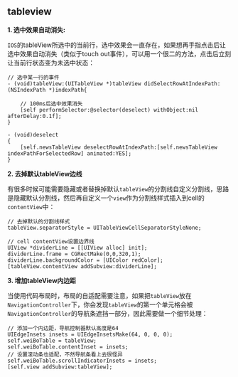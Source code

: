 ## tableview

**1. 选中效果自动消失:**

`IOS`的tableView所选中的当前行，选中效果会一直存在，如果想再手指点击后让选中效果自动消失（类似于touch out事件），可以用一个很二的方法，点击后立刻让当前行状态变为未选中状态：

```objc
// 选中某一行的事件
- (void)tableView:(UITableView *)tableView didSelectRowAtIndexPath:(NSIndexPath *)indexPath{

    // 100ms后选中效果消失
    [self performSelector:@selector(deselect) withObject:nil afterDelay:0.1f];
}

- (void)deselect
{
    [self.newsTableView deselectRowAtIndexPath:[self.newsTableView indexPathForSelectedRow] animated:YES];
}
```

**2. 去掉默认tableView边线**

有很多时候可能需要隐藏或者替换掉默认`tableView`的分割线自定义分割线，思路是隐藏默认分割线，然后再自定义一个`view`作为分割线样式插入到cell的`contentView`中：

```objc
// 去掉默认的分割线样式
tableView.separatorStyle = UITableViewCellSeparatorStyleNone;

// cell contentView设置边界线
UIView *dividerLine = [[UIView alloc] init];
dividerLine.frame = CGRectMake(0,0,320,1);
dividerLine.backgroundColor = [UIColor redColor];
[tableView.contentView addSubview:dividerLine];

```

**3. 增加tableView内边距**

当使用代码布局时，布局的自适配需要注意，如果把`tableView`放在`NavigationController`下，你会发现`tableView`的第一个单元格会被`NavigationController`的导航条遮挡一部分，因此需要做一个细节处理：

```objc
// 添加一个内边距，导航控制器默认高度是64
UIEdgeInsets insets = UIEdgeInsetsMake(64, 0, 0, 0);
self.weiBoTable = tableView;
self.weiBoTable.contentInset = insets;
// 设置滚动条也适配，不然导航条看上去很怪异
self.weiBoTable.scrollIndicatorInsets = insets;
[self.view addSubview:tableView];
```

